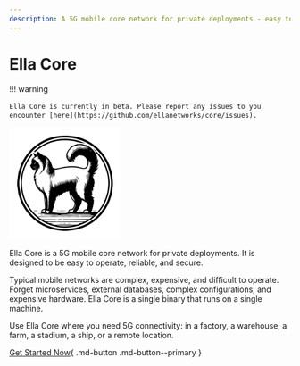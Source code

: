 ```yaml
---
description: A 5G mobile core network for private deployments - easy to operate, reliable, and secure.
---
```


# Ella Core

!!! warning

    Ella Core is currently in beta. Please report any issues to you encounter [here](https://github.com/ellanetworks/core/issues).

<img src="images/logo.png" alt="alt text" width="200"/>

Ella Core is a 5G mobile core network for private deployments. It is designed to be easy to operate, reliable, and secure.

Typical mobile networks are complex, expensive, and difficult to operate. Forget microservices, external databases, complex configurations, and expensive hardware. Ella Core is a single binary that runs on a single machine.

Use Ella Core where you need 5G connectivity: in a factory, a warehouse, a farm, a stadium, a ship, or a remote location.

[Get Started Now](tutorials/getting_started.md){ .md-button .md-button--primary }
